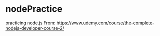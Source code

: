 # nodePractice
practicing node.js
From: https://www.udemy.com/course/the-complete-nodejs-developer-course-2/
